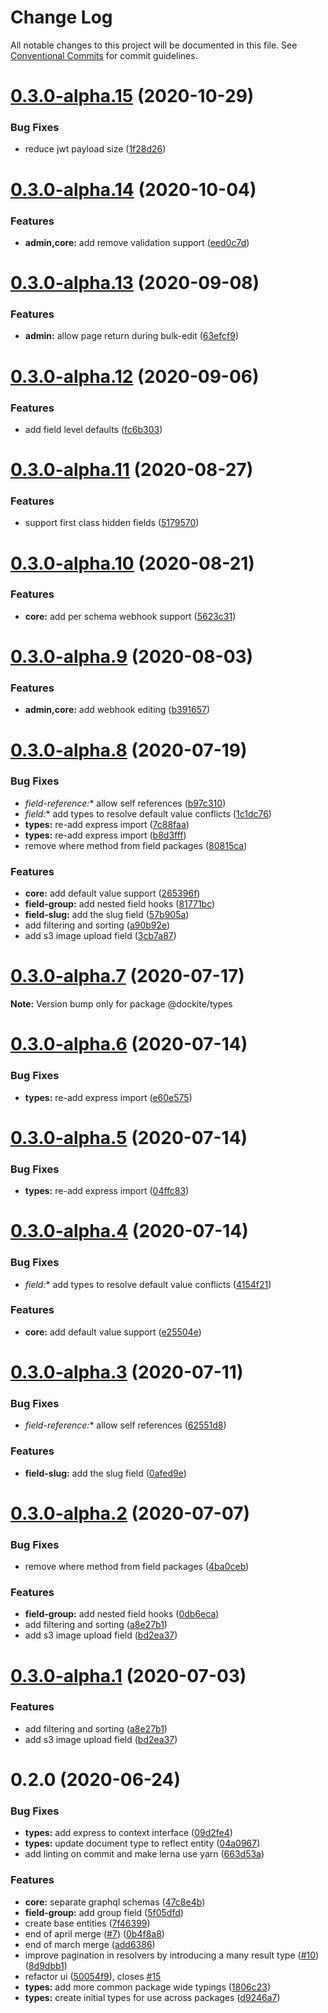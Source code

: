 # Change Log

All notable changes to this project will be documented in this file.
See [Conventional Commits](https://conventionalcommits.org) for commit guidelines.

# [0.3.0-alpha.15](https://github.com/dockite/dockite/compare/@dockite/types@0.3.0-alpha.14...@dockite/types@0.3.0-alpha.15) (2020-10-29)


### Bug Fixes

* reduce jwt payload size ([1f28d26](https://github.com/dockite/dockite/commit/1f28d2665e1e4cdfea632b1f147ea0b541083b28))





# [0.3.0-alpha.14](https://github.com/dockite/dockite/compare/@dockite/types@0.3.0-alpha.13...@dockite/types@0.3.0-alpha.14) (2020-10-04)


### Features

* **admin,core:** add remove validation support ([eed0c7d](https://github.com/dockite/dockite/commit/eed0c7dbb1f6b580ebc6d6898f2e3dc1a8b8faa9))





# [0.3.0-alpha.13](https://github.com/dockite/dockite/compare/@dockite/types@0.3.0-alpha.12...@dockite/types@0.3.0-alpha.13) (2020-09-08)


### Features

* **admin:** allow page return during bulk-edit ([63efcf9](https://github.com/dockite/dockite/commit/63efcf9e167d80bd625661db397c46642e1f302e))





# [0.3.0-alpha.12](https://github.com/dockite/dockite/compare/@dockite/types@0.3.0-alpha.11...@dockite/types@0.3.0-alpha.12) (2020-09-06)


### Features

* add field level defaults ([fc6b303](https://github.com/dockite/dockite/commit/fc6b3037a7ee0b8fb5ded2b02b0516c6ce555de4))





# [0.3.0-alpha.11](https://github.com/dockite/dockite/compare/@dockite/types@0.3.0-alpha.10...@dockite/types@0.3.0-alpha.11) (2020-08-27)


### Features

* support first class hidden fields ([5179570](https://github.com/dockite/dockite/commit/5179570148c1caa8973a732253598bed818428a2))





# [0.3.0-alpha.10](https://github.com/dockite/dockite/compare/@dockite/types@0.3.0-alpha.9...@dockite/types@0.3.0-alpha.10) (2020-08-21)


### Features

* **core:** add per schema webhook support ([5623c31](https://github.com/dockite/dockite/commit/5623c315d65daa5b26a7c8944805ca1106cc6f65))





# [0.3.0-alpha.9](https://github.com/dockite/dockite/compare/@dockite/types@0.3.0-alpha.8...@dockite/types@0.3.0-alpha.9) (2020-08-03)


### Features

* **admin,core:** add webhook editing ([b391657](https://github.com/dockite/dockite/commit/b391657487f62c756225dc4a0c6cc51da46f7059))





# [0.3.0-alpha.8](https://github.com/dockite/dockite/compare/@dockite/types@0.2.0...@dockite/types@0.3.0-alpha.8) (2020-07-19)


### Bug Fixes

* **field-reference*:** allow self references ([b97c310](https://github.com/dockite/dockite/commit/b97c3103dca8c2e47ffa888f5eee91caa2c8c616))
* **field*:** add types to resolve default value conflicts ([1c1dc76](https://github.com/dockite/dockite/commit/1c1dc76c3d1ec5b503b53192dd0ef32a5aacaf30))
* **types:** re-add express import ([7c88faa](https://github.com/dockite/dockite/commit/7c88faab7496aef0c004725b62dec8fa06d57669))
* **types:** re-add express import ([b8d3fff](https://github.com/dockite/dockite/commit/b8d3fff04e2c8054ab60162a27a2db84ce06bd02))
* remove where method from field packages ([80815ca](https://github.com/dockite/dockite/commit/80815caeddf977c6e061ec4d0cc4805f5cd5d87a))


### Features

* **core:** add default value support ([265396f](https://github.com/dockite/dockite/commit/265396f0107644c02eb8a2bf74ad89e1fa703937))
* **field-group:** add nested field hooks ([81771bc](https://github.com/dockite/dockite/commit/81771bc9f8d5c19f552ca9f5e9f552359a17935a))
* **field-slug:** add the slug field ([57b905a](https://github.com/dockite/dockite/commit/57b905af68ddd29b447294026594ff3fcc43c0e0))
* add filtering and sorting ([a90b92e](https://github.com/dockite/dockite/commit/a90b92e28d1dbc2b05dbfb4089923891cd94b900))
* add s3 image upload field ([3cb7a87](https://github.com/dockite/dockite/commit/3cb7a877de72da2398c9d9d5ac8ad9fa44fe7ca2))





# [0.3.0-alpha.7](https://github.com/dockite/dockite/compare/@dockite/types@0.3.0-alpha.6...@dockite/types@0.3.0-alpha.7) (2020-07-17)

**Note:** Version bump only for package @dockite/types





# [0.3.0-alpha.6](https://github.com/dockite/dockite/compare/@dockite/types@0.3.0-alpha.5...@dockite/types@0.3.0-alpha.6) (2020-07-14)


### Bug Fixes

* **types:** re-add express import ([e60e575](https://github.com/dockite/dockite/commit/e60e575fd5567b62833a0eacc18b413702f6b243))





# [0.3.0-alpha.5](https://github.com/dockite/dockite/compare/@dockite/types@0.3.0-alpha.4...@dockite/types@0.3.0-alpha.5) (2020-07-14)


### Bug Fixes

* **types:** re-add express import ([04ffc83](https://github.com/dockite/dockite/commit/04ffc83d76d152476ddf284caca7573ce64715c4))





# [0.3.0-alpha.4](https://github.com/dockite/dockite/compare/@dockite/types@0.3.0-alpha.3...@dockite/types@0.3.0-alpha.4) (2020-07-14)


### Bug Fixes

* **field*:** add types to resolve default value conflicts ([4154f21](https://github.com/dockite/dockite/commit/4154f213f0397aa133b385002cb64f97fd5a1da4))


### Features

* **core:** add default value support ([e25504e](https://github.com/dockite/dockite/commit/e25504e7d3d7d4b61b7c29ba4e25ffcaa7090f79))





# [0.3.0-alpha.3](https://github.com/dockite/dockite/compare/@dockite/types@0.3.0-alpha.2...@dockite/types@0.3.0-alpha.3) (2020-07-11)


### Bug Fixes

* **field-reference*:** allow self references ([62551d8](https://github.com/dockite/dockite/commit/62551d89c199a9b18061c3e8e5fd2f17d2a9f05c))


### Features

* **field-slug:** add the slug field ([0afed9e](https://github.com/dockite/dockite/commit/0afed9eb6294308960598c02de1dd985da6ab66d))





# [0.3.0-alpha.2](https://github.com/dockite/dockite/compare/@dockite/types@0.2.0...@dockite/types@0.3.0-alpha.2) (2020-07-07)


### Bug Fixes

* remove where method from field packages ([4ba0ceb](https://github.com/dockite/dockite/commit/4ba0ceb0a97b4704a0be3d9637d6782bc5c4bc62))


### Features

* **field-group:** add nested field hooks ([0db6eca](https://github.com/dockite/dockite/commit/0db6ecaff7f3f883302b135bc88e3fb8639999aa))
* add filtering and sorting ([a8e27b1](https://github.com/dockite/dockite/commit/a8e27b14ada9ec485411520f4c62db8d7958c681))
* add s3 image upload field ([bd2ea37](https://github.com/dockite/dockite/commit/bd2ea37016f996795b742748e1ada80667127c94))





# [0.3.0-alpha.1](https://github.com/dockite/dockite/compare/@dockite/types@0.2.0...@dockite/types@0.3.0-alpha.1) (2020-07-03)


### Features

* add filtering and sorting ([a8e27b1](https://github.com/dockite/dockite/commit/a8e27b14ada9ec485411520f4c62db8d7958c681))
* add s3 image upload field ([bd2ea37](https://github.com/dockite/dockite/commit/bd2ea37016f996795b742748e1ada80667127c94))





# 0.2.0 (2020-06-24)


### Bug Fixes

* **types:** add express to context interface ([09d2fe4](https://github.com/dockite/dockite/commit/09d2fe4ff50128110ed2ecd0b858562f91bcdc0e))
* **types:** update document type to reflect entity ([04a0967](https://github.com/dockite/dockite/commit/04a096738d994d50e3ea82da061e8155a6fa2650))
* add linting on commit and make lerna use yarn ([663d53a](https://github.com/dockite/dockite/commit/663d53a6a576ea09fa93a2ad238d1ef80b557f10))


### Features

* **core:** separate graphql schemas ([47c8e4b](https://github.com/dockite/dockite/commit/47c8e4bd6c30460d8d5f3c59311fee39f122a299))
* **field-group:** add group field ([5f05dfd](https://github.com/dockite/dockite/commit/5f05dfda7a00a5193d4cdd322b929d3cd27d95ac))
* create base entities ([7f46399](https://github.com/dockite/dockite/commit/7f46399e80d61f82f7640326a48a4da130b5e9df))
* end of april merge  ([#7](https://github.com/dockite/dockite/issues/7)) ([0b4f8a8](https://github.com/dockite/dockite/commit/0b4f8a8ebd6da6118eee6e219817d7c85d611200))
* end of march merge ([add6386](https://github.com/dockite/dockite/commit/add6386a91a2e7368ae8b5b623eb48a74e2e3312))
* improve pagination in resolvers by introducing a many result type ([#10](https://github.com/dockite/dockite/issues/10)) ([8d9dbb1](https://github.com/dockite/dockite/commit/8d9dbb1663d97fe4cb533f9d0b2d06cb247c2654))
* refactor ui ([50054f9](https://github.com/dockite/dockite/commit/50054f980c990822e7e6ceffe05d0799f2e5dcd5)), closes [#15](https://github.com/dockite/dockite/issues/15)
* **types:** add more common package wide typings ([1806c23](https://github.com/dockite/dockite/commit/1806c23cc80f46fc4200b9d947b5de0ffc619278))
* **types:** create initial types for use across packages ([d9246a7](https://github.com/dockite/dockite/commit/d9246a773e0b3cb0eada996213a6a71789720120))
